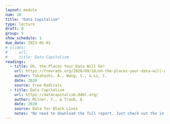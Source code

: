 ```yaml
---
layout: module
num: 10
title: "Data Capitalism"
type: lecture
draft: 0
group: 5
show_schedule: 1
due_date: 2023-05-01
# slides:
#   - url: 
#     title: Data Capitalism
readings:
  - title: Oh, the Places Your Data Will Go!
    url: https://freerads.org/2020/09/18/oh-the-places-your-data-will-go/
    author: Takahashi, A., Wang, S., & Li, C.
    date: 2020
    source: Free Radicals
  - title: Data Capitalism
    url: https://datacapitalism.d4bl.org/
    author: Milner, Y., & Traub, A.
    date: 2020
    source: Data for Black Lives
    notes: "No need to download the full report. Just check out the info on the website."
---
```

